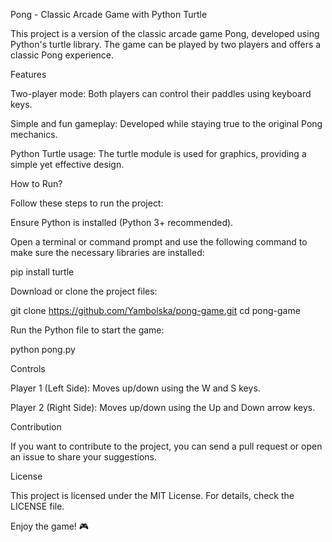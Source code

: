 Pong - Classic Arcade Game with Python Turtle

This project is a version of the classic arcade game Pong, developed using Python's turtle library. The game can be played by two players and offers a classic Pong experience.

Features

Two-player mode: Both players can control their paddles using keyboard keys.

Simple and fun gameplay: Developed while staying true to the original Pong mechanics.

Python Turtle usage: The turtle module is used for graphics, providing a simple yet effective design.

How to Run?

Follow these steps to run the project:

Ensure Python is installed (Python 3+ recommended).

Open a terminal or command prompt and use the following command to make sure the necessary libraries are installed:

pip install turtle

Download or clone the project files:

git clone https://github.com/Yambolska/pong-game.git
cd pong-game

Run the Python file to start the game:

python pong.py

Controls

Player 1 (Left Side): Moves up/down using the W and S keys.

Player 2 (Right Side): Moves up/down using the Up and Down arrow keys.

Contribution

If you want to contribute to the project, you can send a pull request or open an issue to share your suggestions.

License

This project is licensed under the MIT License. For details, check the LICENSE file.

Enjoy the game! 🎮

